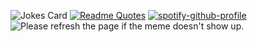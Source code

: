 ![Jokes Card](https://readme-jokes.vercel.app/api)
[![Readme Quotes](https://quotes-github-readme.vercel.app/api?type=horizontal&theme=dark)](https://github.com/piyushsuthar/github-readme-quotes)
[![spotify-github-profile](https://spotify-github-profile.vercel.app/api/view?uid=31o3l6t73lcxky3vllsatqsnowda&cover_image=true&theme=default&show_offline=false&background_color=121212&interchange=true&bar_color=53b14f&bar_color_cover=true)](https://github.com/kittinan/spotify-github-profile)
<img src='URL' title="Meme" alt="Please refresh the page if the meme doesn't show up.">
